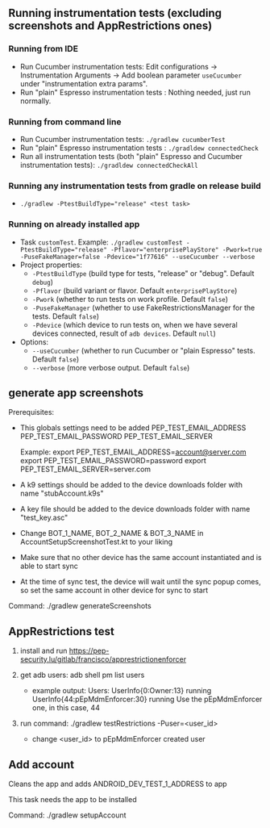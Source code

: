 ## Running instrumentation tests (excluding screenshots and AppRestrictions ones)

### Running from IDE

* Run Cucumber instrumentation tests: Edit configurations -> Instrumentation Arguments -> Add boolean parameter `useCucumber` under "instrumentation extra params".
* Run "plain" Espresso instrumentation tests : Nothing needed, just run normally.

### Running from command line
* Run Cucumber instrumentation tests: `./gradlew cucumberTest`
* Run "plain" Espresso instrumentation tests : `./gradldew connectedCheck`
* Run all instrumentation tests (both "plain" Espresso and Cucumber instrumentation tests): `./gradldew connectedCheckAll`

### Running any instrumentation tests from gradle on release build
* `./gradlew -PtestBuildType="release" <test task>`

### Running on already installed app
* Task `customTest`. Example: `./gradlew customTest -PtestBuildType="release" -Pflavor="enterprisePlayStore" -Pwork=true -PuseFakeManager=false -Pdevice="1f77616" --useCucumber --verbose`
* Project properties:
  * `-PtestBuildType` (build type for tests, "release" or "debug". Default `debug`)
  * `-Pflavor` (build variant or flavor. Default `enterprisePlayStore`)
  * `-Pwork` (whether to run tests on work profile. Default `false`)
  * `-PuseFakeManager` (whether to use FakeRestrictionsManager for the tests. Default `false`)
  * `-Pdevice` (which device to run tests on, when we have several devices connected, result of `adb devices`. Default `null`)
* Options:
  * `--useCucumber` (whether to run Cucumber or "plain Espresso" tests. Default `false`)
  * `--verbose` (more verbose output. Default `false`)


## generate app screenshots 

Prerequisites:

- This globals settings need to be added
    PEP_TEST_EMAIL_ADDRESS
    PEP_TEST_EMAIL_PASSWORD
    PEP_TEST_EMAIL_SERVER

    Example:
    export PEP_TEST_EMAIL_ADDRESS=account@server.com
    export PEP_TEST_EMAIL_PASSWORD=password
    export PEP_TEST_EMAIL_SERVER=server.com

- A k9 settings should be added to the device downloads folder with name "stubAccount.k9s"

- A key file should be added to the device downloads folder with name "test_key.asc"

- Change BOT_1_NAME, BOT_2_NAME & BOT_3_NAME in AccountSetupScreenshotTest.kt to your liking

- Make sure that no other device has the same account instantiated and is able to start sync

- At the time of sync test, the device will wait until the sync popup comes, so set the same account in other device for sync to start

Command:
   ./gradlew generateScreenshots


## AppRestrictions test 

1. install and run https://pep-security.lu/gitlab/francisco/apprestrictionenforcer

2. get adb users:
    adb shell pm list users
    - example output:
        Users:
            UserInfo{0:Owner:13} running
            UserInfo{44:pEpMdmEnforcer:30} running
            Use the pEpMdmEnforcer one, in this case, 44
3. run command:
    ./gradlew testRestrictions -Puser=<user_id>
    - change <user_id> to pEpMdmEnforcer created user

## Add account

Cleans the app and adds ANDROID_DEV_TEST_1_ADDRESS to app

This task needs the app to be installed

Command:
   ./gradlew setupAccount